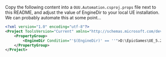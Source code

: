 Copy the following content into a `OUU.Automation.csproj.props` file next to this README,
and adjust the value of EngineDir to your local UE installation.
We can probably automate this at some point...

```xml
<?xml version="1.0" encoding="utf-8"?>
<Project ToolsVersion="Current" xmlns="http://schemas.microsoft.com/developer/msbuild/2003">
	<PropertyGroup>
		<EngineDir Condition="'$(EngineDir)' == ''">D:\EpicGames\UE_5.2\Engine</EngineDir>
	</PropertyGroup>
</Project>
```
